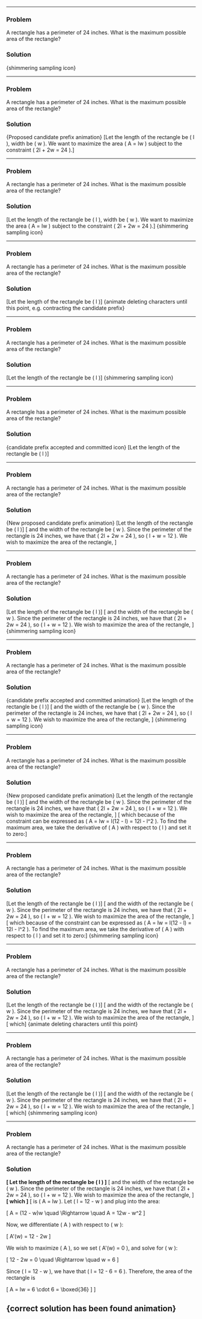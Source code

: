 
---

### Problem
A rectangle has a perimeter of 24 inches. What is the maximum possible area of the rectangle?

### Solution
{shimmering sampling icon}

---

### Problem
A rectangle has a perimeter of 24 inches. What is the maximum possible area of the rectangle?

### Solution
{Proposed candidate prefix animation}
[Let the length of the rectangle be ( l ), width be ( w ). We want to maximize the area ( A = lw ) subject to the constraint ( 2l + 2w = 24 ).]


---

### Problem
A rectangle has a perimeter of 24 inches. What is the maximum possible area of the rectangle?

### Solution
[Let the length of the rectangle be ( l ), width be ( w ). We want to maximize the area ( A = lw ) subject to the constraint ( 2l + 2w = 24 ).]
{shimmering sampling icon}

---

### Problem
A rectangle has a perimeter of 24 inches. What is the maximum possible area of the rectangle?

### Solution
[Let the length of the rectangle be ( l )]
{animate deleting characters until this point, e.g. contracting the candidate prefix}

---

### Problem
A rectangle has a perimeter of 24 inches. What is the maximum possible area of the rectangle?

### Solution
[Let the length of the rectangle be ( l )]
{shimmering sampling icon}

---

### Problem
A rectangle has a perimeter of 24 inches. What is the maximum possible area of the rectangle?

### Solution
{candidate prefix accepted and committed icon}
[Let the length of the rectangle be ( l )]

---

### Problem
A rectangle has a perimeter of 24 inches. What is the maximum possible area of the rectangle?

### Solution
{New proposed candidate prefix animation}
[Let the length of the rectangle be ( l )] [ and the width of the rectangle be ( w ). Since the perimeter of the rectangle is 24 inches, we have that ( 2l + 2w = 24 ), so ( l + w = 12 ). We wish to maximize the area of the rectangle, ]


---

### Problem
A rectangle has a perimeter of 24 inches. What is the maximum possible area of the rectangle?

### Solution
[Let the length of the rectangle be ( l )] [ and the width of the rectangle be ( w ). Since the perimeter of the rectangle is 24 inches, we have that ( 2l + 2w = 24 ), so ( l + w = 12 ). We wish to maximize the area of the rectangle, ]
{shimmering sampling icon}

---

### Problem
A rectangle has a perimeter of 24 inches. What is the maximum possible area of the rectangle?

### Solution
{candidate prefix accepted and committed animation}
[Let the length of the rectangle be ( l )] [ and the width of the rectangle be ( w ). Since the perimeter of the rectangle is 24 inches, we have that ( 2l + 2w = 24 ), so ( l + w = 12 ). We wish to maximize the area of the rectangle, ]
{shimmering sampling icon}

---

### Problem
A rectangle has a perimeter of 24 inches. What is the maximum possible area of the rectangle?

### Solution
{New proposed candidate prefix animation}
[Let the length of the rectangle be ( l )] [ and the width of the rectangle be ( w ). Since the perimeter of the rectangle is 24 inches, we have that ( 2l + 2w = 24 ), so ( l + w = 12 ). We wish to maximize the area of the rectangle, ]
[ which because of the constraint can be expressed as ( A = lw = l(12 - l) = 12l - l^2 ). To find the maximum area, we take the derivative of ( A ) with respect to ( l ) and set it to zero:]


---

### Problem
A rectangle has a perimeter of 24 inches. What is the maximum possible area of the rectangle?

### Solution
[Let the length of the rectangle be ( l )] [ and the width of the rectangle be ( w ). Since the perimeter of the rectangle is 24 inches, we have that ( 2l + 2w = 24 ), so ( l + w = 12 ). We wish to maximize the area of the rectangle, ]
[ which because of the constraint can be expressed as ( A = lw = l(12 - l) = 12l - l^2 ). To find the maximum area, we take the derivative of ( A ) with respect to ( l ) and set it to zero:]
{shimmering sampling icon}

---

### Problem
A rectangle has a perimeter of 24 inches. What is the maximum possible area of the rectangle?

### Solution
[Let the length of the rectangle be ( l )] [ and the width of the rectangle be ( w ). Since the perimeter of the rectangle is 24 inches, we have that ( 2l + 2w = 24 ), so ( l + w = 12 ). We wish to maximize the area of the rectangle, ]
[ which]
{animate deleting characters until this point}

---

### Problem
A rectangle has a perimeter of 24 inches. What is the maximum possible area of the rectangle?

### Solution
[Let the length of the rectangle be ( l )] [ and the width of the rectangle be ( w ). Since the perimeter of the rectangle is 24 inches, we have that ( 2l + 2w = 24 ), so ( l + w = 12 ). We wish to maximize the area of the rectangle, ]
[ which]
{shimmering sampling icon}

---

### Problem
A rectangle has a perimeter of 24 inches. What is the maximum possible area of the rectangle?

### Solution

**[ Let the length of the rectangle be ( l ) ]**
[ and the width of the rectangle be ( w ). Since the perimeter of the rectangle is 24 inches, we have that ( 2l + 2w = 24 ), so ( l + w = 12 ). We wish to maximize the area of the rectangle, ]
**[ which ]**
[ is ( A = lw ). Let ( l = 12 - w ) and plug into the area:

\[
A = (12 - w)w \quad \Rightarrow \quad A = 12w - w^2
\]

Now, we differentiate ( A ) with respect to ( w ):

\[
A'(w) = 12 - 2w
\]

We wish to maximize ( A ), so we set ( A'(w) = 0 ), and solve for ( w ):

\[
12 - 2w = 0 \quad \Rightarrow \quad w = 6
\]

Since ( l = 12 - w ), we have that ( l = 12 - 6 = 6 ). Therefore, the area of the rectangle is

\[
A = lw = 6 \cdot 6 = \boxed{36}
\]
]

{correct solution has been found animation}
---

